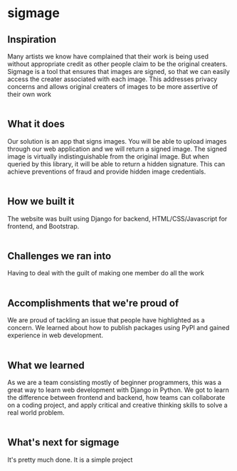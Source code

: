 # sigmage

## Inspiration <br/>

Many artists we know have complained that their work is being used without appropriate credit as other people claim to
be the original creaters. Sigmage is a tool that ensures that images are signed, so that we can easily access the
creater associated with each image. This addresses privacy concerns and allows original creaters of images to be more
assertive of their own work<br/><br/>

## What it does<br/>

Our solution is an app that signs images. You will be able to upload images through our web application and we will
return a signed image. The signed image is virtually indistinguishable from the original image. But when queried by this
library, it will be able to return a hidden signature. This can achieve preventions of fraud and provide hidden image
credentials.
<br/><br/>

## How we built it<br/>

The website was built using Django for backend, HTML/CSS/Javascript for frontend, and Bootstrap.
<br/><br/>

## Challenges we ran into<br/>

Having to deal with the guilt of making one member do all the work
<br/><br/>

## Accomplishments that we're proud of<br/>

We are proud of tackling an issue that people have highlighted as a concern. We learned about how to publish packages
using PyPI and gained experience in web development.
<br/><br/>

## What we learned <br/>

As we are a team consisting mostly of beginner programmers, this was a great way to learn web development with Django in
Python. We got to learn the difference between frontend and backend, how teams can collaborate on a coding project, and
apply critical and creative thinking skills to solve a real world problem.
<br/><br/>

## What's next for sigmage<br/>

It's pretty much done. It is a simple project
